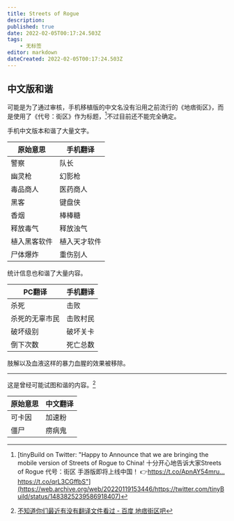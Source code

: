 ```yaml
---
title: Streets of Rogue
description:
published: true
date: 2022-02-05T00:17:24.503Z
tags:
    - 无标签
editor: markdown
dateCreated: 2022-02-05T00:17:24.503Z
---
```


## 中文版和谐

可能是为了通过审核，手机移植版的中文名没有沿用之前流行的《地痞街区》，而是使用了《代号：街区》作为标题，[^qrL3CGffbS]不过目前还不能完全确定。

[^qrL3CGffbS]: [tinyBuild on Twitter: "Happy to Announce that we are bringing the mobile version of Streets of Rogue to China! 十分开心地告诉大家Streets of Rogue 代号：街区 手游版即将上线中国！ 👉https://t.co/ApnAY54mru… https://t.co/qrL3CGffbS"](https://web.archive.org/web/20220119153446/https://twitter.com/tinyBuild/status/1483825239586918407)

手机中文版本和谐了大量文字。

| 原始意思     | 手机翻译     |
| ------------ | ------------ |
| 警察         | 队长         |
| 幽灵枪       | 幻影枪       |
| 毒品商人     | 医药商人     |
| 黑客         | 键盘侠       |
| 香烟         | 棒棒糖       |
| 释放毒气     | 释放浊气     |
| 植入黑客软件 | 植入天才软件 |
| 尸体爆炸     | 重伤别人     |

统计信息也和谐了大量内容。

| PC翻译         | 手机翻译 |
| -------------- | -------- |
| 杀死           | 击败     |
| 杀死的无辜市民 | 击败村民 |
| 破坏级别       | 破坏关卡 |
| 倒下次数       | 死亡总数 |

肢解以及血液这样的暴力血腥的效果被移除。

---

这是曾经可能试图和谐的内容。[^6128111]

[^6128111]: [不知道你们最近有没有翻译文件看过 - 百度 地痞街区吧](https://web.archive.org/web/20220204163336/https://tieba.baidu.com/p/5612811152)

| 原始意思 | 中文翻译 |
| -------- | -------- |
| 可卡因   | 加速粉   |
| 僵尸     | 痨病鬼   |
